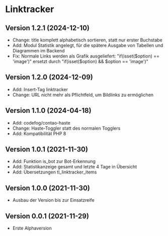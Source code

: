 # Linktracker

## Version 1.2.1 (2024-12-10)

* Change: title komplett alphabetisch sortieren, statt nur erster Buchstabe
* Add: Modul Statistik angelegt, für die spätere Ausgabe von Tabellen und Diagrammen im Backend
* Fix: Normale Links werden als Grafik ausgeliefert: "if(isset($option) == 'image')" ersetzt durch "if(isset($option) && $option == 'image')"

## Version 1.2.0 (2024-12-09)

* Add: Insert-Tag linktracker
* Change: URL nicht mehr als Pflichtfeld, um Bildlinks zu ermöglichen

## Version 1.1.0 (2024-04-18)

* Add: codefog/contao-haste
* Change: Haste-Toggler statt des normalen Togglers
* Add: Kompatibilität PHP 8

## Version 1.0.1 (2021-11-30)

* Add: Funktion is_bot zur Bot-Erkennung
* Add: Statistikanzeige gesamt und letzte 4 Tage in Übersicht
* Add: Übersetzungen tl_linktracker_items

## Version 1.0.0 (2021-11-30)

* Ausbau der Version bis zur Einsatzreife

## Version 0.0.1 (2021-11-29)

* Erste Alphaversion
